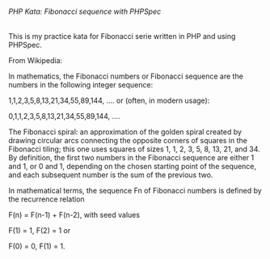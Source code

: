 ###### PHP Kata: Fibonacci sequence with PHPSpec #####

This is my practice kata for Fibonacci serie written in PHP and using PHPSpec.

From Wikipedia:

In mathematics, the Fibonacci numbers or Fibonacci sequence are the numbers in the following integer sequence:

1,1,2,3,5,8,13,21,34,55,89,144, ....
or (often, in modern usage):

0,1,1,2,3,5,8,13,21,34,55,89,144, ....

The Fibonacci spiral: an approximation of the golden spiral created by drawing circular arcs connecting the opposite corners of squares in the Fibonacci tiling; this one uses squares of sizes 1, 1, 2, 3, 5, 8, 13, 21, and 34.
By definition, the first two numbers in the Fibonacci sequence are either 1 and 1, or 0 and 1, depending on the chosen starting point of the sequence, and each subsequent number is the sum of the previous two.

In mathematical terms, the sequence Fn of Fibonacci numbers is defined by the recurrence relation

F(n) = F(n-1) + F(n-2),
with seed values

F(1) = 1, F(2) = 1
or

F(0) = 0, F(1) = 1.
